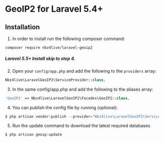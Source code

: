 # GeoIP2 for Laravel 5.4+

## Installation

1) In order to install run the following composer command:

``` bash
composer require nbz4live/laravel-geoip2
```
##### Laravel 5.5+ Install skip to step 4.

2) Open your `config/app.php` and add the following to the `providers` array:

``` php
Nbz4live\LaravelGeoIP2\ServiceProvider::class,
```

3) In the same config/app.php and add the following to the aliases array:

``` php
'GeoIP2' => Nbz4live\LaravelGeoIP2\Facades\GeoIP2::class,
```

4) You can publish the config file by running (optional):

``` php
$ php artisan vendor:publish --provider="Nbz4live\LaravelGeoIP2\ServiceProvider"
```

5) Run the update command to download the latest required databases

``` php
$ php artisan geoip:update
```
